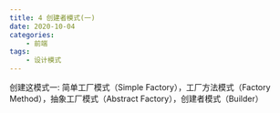 ```yaml
---
title: 4 创建者模式(一)
date: 2020-10-04
categories:
    - 前端
tags:
	- 设计模式
---
```

创建这模式一: 简单工厂模式（Simple Factory），工厂方法模式（Factory Method），抽象工厂模式（Abstract Factory），创建者模式（Builder）
<!-- more -->
